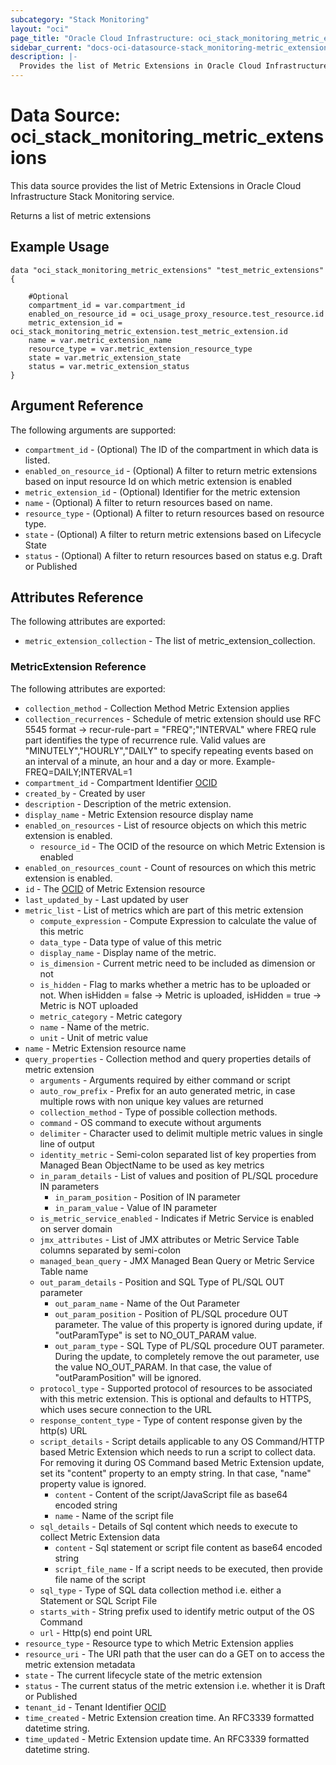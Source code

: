 ```yaml
---
subcategory: "Stack Monitoring"
layout: "oci"
page_title: "Oracle Cloud Infrastructure: oci_stack_monitoring_metric_extensions"
sidebar_current: "docs-oci-datasource-stack_monitoring-metric_extensions"
description: |-
  Provides the list of Metric Extensions in Oracle Cloud Infrastructure Stack Monitoring service
---
```


# Data Source: oci_stack_monitoring_metric_extensions
This data source provides the list of Metric Extensions in Oracle Cloud Infrastructure Stack Monitoring service.

Returns a list of metric extensions

## Example Usage

```hcl
data "oci_stack_monitoring_metric_extensions" "test_metric_extensions" {

	#Optional
	compartment_id = var.compartment_id
	enabled_on_resource_id = oci_usage_proxy_resource.test_resource.id
	metric_extension_id = oci_stack_monitoring_metric_extension.test_metric_extension.id
	name = var.metric_extension_name
	resource_type = var.metric_extension_resource_type
	state = var.metric_extension_state
	status = var.metric_extension_status
}
```

## Argument Reference

The following arguments are supported:

* `compartment_id` - (Optional) The ID of the compartment in which data is listed.
* `enabled_on_resource_id` - (Optional) A filter to return metric extensions based on input resource Id on which metric extension is enabled
* `metric_extension_id` - (Optional) Identifier for the metric extension
* `name` - (Optional) A filter to return resources based on name.
* `resource_type` - (Optional) A filter to return resources based on resource type.
* `state` - (Optional) A filter to return metric extensions based on Lifecycle State
* `status` - (Optional) A filter to return resources based on status e.g. Draft or Published


## Attributes Reference

The following attributes are exported:

* `metric_extension_collection` - The list of metric_extension_collection.

### MetricExtension Reference

The following attributes are exported:

* `collection_method` - Collection Method  Metric Extension applies
* `collection_recurrences` - Schedule of metric extension should use RFC 5545 format -> recur-rule-part = "FREQ";"INTERVAL" where FREQ rule part identifies the type of recurrence rule. Valid values are "MINUTELY","HOURLY","DAILY" to specify repeating events based on an interval of a minute, an hour and a day or more. Example- FREQ=DAILY;INTERVAL=1
* `compartment_id` - Compartment Identifier [OCID](https://docs.cloud.oracle.com/iaas/Content/General/Concepts/identifiers.htm)
* `created_by` - Created by user
* `description` - Description of the metric extension.
* `display_name` - Metric Extension resource display name
* `enabled_on_resources` - List of resource objects on which this metric extension is enabled.
	* `resource_id` - The OCID of the resource on which Metric Extension is enabled
* `enabled_on_resources_count` - Count of resources on which this metric extension is enabled.
* `id` - The [OCID](https://docs.cloud.oracle.com/iaas/Content/General/Concepts/identifiers.htm) of Metric Extension resource
* `last_updated_by` - Last updated by user
* `metric_list` - List of metrics which are part of this metric extension
	* `compute_expression` - Compute Expression to calculate the value of this metric
	* `data_type` - Data type of value of this metric
	* `display_name` - Display name of the metric.
	* `is_dimension` - Current metric need to be included as dimension or not
	* `is_hidden` - Flag to marks whether a metric has to be uploaded or not. When isHidden = false -> Metric is uploaded, isHidden = true -> Metric is NOT uploaded
	* `metric_category` - Metric category
	* `name` - Name of the metric.
	* `unit` - Unit of metric value
* `name` - Metric Extension resource name
* `query_properties` - Collection method and query properties details of metric extension
	* `arguments` - Arguments required by either command or script
	* `auto_row_prefix` - Prefix for an auto generated metric, in case multiple rows with non unique key values are returned
	* `collection_method` - Type of possible collection methods.
	* `command` - OS command to execute without arguments
	* `delimiter` - Character used to delimit multiple metric values in single line of output
	* `identity_metric` - Semi-colon separated list of key properties from Managed Bean ObjectName to be used as key metrics
	* `in_param_details` - List of values and position of PL/SQL procedure IN parameters
		* `in_param_position` - Position of IN parameter
		* `in_param_value` - Value of IN parameter
	* `is_metric_service_enabled` - Indicates if Metric Service is enabled on server domain
	* `jmx_attributes` - List of JMX attributes or Metric Service Table columns separated by semi-colon
	* `managed_bean_query` - JMX Managed Bean Query or Metric Service Table name
	* `out_param_details` - Position and SQL Type of PL/SQL OUT parameter
		* `out_param_name` - Name of the Out Parameter
		* `out_param_position` - Position of PL/SQL procedure OUT parameter. The value of this property is ignored during update, if "outParamType" is set to NO_OUT_PARAM value.
		* `out_param_type` - SQL Type of PL/SQL procedure OUT parameter. During the update, to completely remove the out parameter, use the value NO_OUT_PARAM. In that case, the value of "outParamPosition" will be ignored.
	* `protocol_type` - Supported protocol of resources to be associated with this metric extension. This is optional and defaults to HTTPS, which uses secure connection to the URL
	* `response_content_type` - Type of content response given by the http(s) URL
	* `script_details` - Script details applicable to any OS Command/HTTP based Metric Extension which needs to run a script to collect data. For removing it during OS Command based Metric Extension update, set its "content" property to an empty string. In that case, "name" property value is ignored.
		* `content` - Content of the script/JavaScript file as base64 encoded string
		* `name` - Name of the script file
	* `sql_details` - Details of Sql content which needs to execute to collect Metric Extension data
		* `content` - Sql statement or script file content as base64 encoded string
		* `script_file_name` - If a script needs to be executed, then provide file name of the script
	* `sql_type` - Type of SQL data collection method i.e. either a Statement or SQL Script File
	* `starts_with` - String prefix used to identify metric output of the OS Command
	* `url` - Http(s) end point URL
* `resource_type` - Resource type to which Metric Extension applies
* `resource_uri` - The URI path that the user can do a GET on to access the metric extension metadata
* `state` - The current lifecycle state of the metric extension
* `status` - The current status of the metric extension i.e. whether it is Draft or Published
* `tenant_id` - Tenant Identifier [OCID](https://docs.cloud.oracle.com/iaas/Content/General/Concepts/identifiers.htm)
* `time_created` - Metric Extension creation time. An RFC3339 formatted datetime string.
* `time_updated` - Metric Extension update time. An RFC3339 formatted datetime string.

